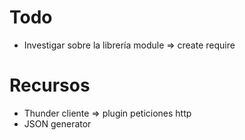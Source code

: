 # Todo
- Investigar sobre la librería module => create require

# Recursos
- Thunder cliente => plugin peticiones http
- JSON generator